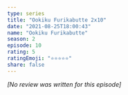 ```yaml
---
type: series
title: "Ookiku Furikabutte 2x10"
date: "2021-08-25T18:00:43"
name: "Ookiku Furikabutte"
season: 2
episode: 10
rating: 5
ratingEmoji: "⭐️⭐️⭐️⭐️⭐️"
share: false
---
```


_[No review was written for this episode]_
